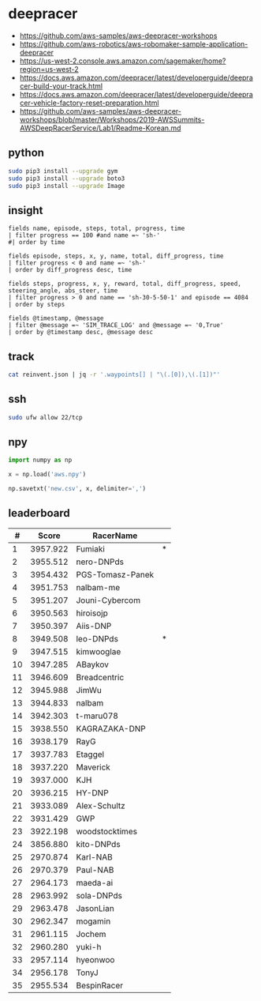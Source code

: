 # deepracer

* <https://github.com/aws-samples/aws-deepracer-workshops>
* <https://github.com/aws-robotics/aws-robomaker-sample-application-deepracer>
* <https://us-west-2.console.aws.amazon.com/sagemaker/home?region=us-west-2>
* <https://docs.aws.amazon.com/deepracer/latest/developerguide/deepracer-build-your-track.html>
* <https://docs.aws.amazon.com/deepracer/latest/developerguide/deepracer-vehicle-factory-reset-preparation.html>
* <https://github.com/aws-samples/aws-deepracer-workshops/blob/master/Workshops/2019-AWSSummits-AWSDeepRacerService/Lab1/Readme-Korean.md>

## python

```bash
sudo pip3 install --upgrade gym
sudo pip3 install --upgrade boto3
sudo pip3 install --upgrade Image
```

## insight

```
fields name, episode, steps, total, progress, time
| filter progress == 100 #and name =~ 'sh-'
#| order by time

fields episode, steps, x, y, name, total, diff_progress, time
| filter progress < 0 and name =~ 'sh-'
| order by diff_progress desc, time

fields steps, progress, x, y, reward, total, diff_progress, speed, steering_angle, abs_steer, time
| filter progress > 0 and name == 'sh-30-5-50-1' and episode == 4084
| order by steps

fields @timestamp, @message
| filter @message =~ 'SIM_TRACE_LOG' and @message =~ '0,True'
| order by @timestamp desc, @message desc
```

## track

```bash
cat reinvent.json | jq -r '.waypoints[] | "\(.[0]),\(.[1])"'
```

## ssh

```bash
sudo ufw allow 22/tcp
```

## npy

```python
import numpy as np

x = np.load('aws.npy')

np.savetxt('new.csv', x, delimiter=',')
```

## leaderboard

<!-- leaderboard -->
| # | Score | RacerName |   |
| - | ----- | --------- | - |
| 1 | 3957.922 | Fumiaki | * |
| 2 | 3955.512 | nero-DNPds | |
| 3 | 3954.432 | PGS-Tomasz-Panek | |
| 4 | 3951.753 | nalbam-me | |
| 5 | 3951.207 | Jouni-Cybercom | |
| 6 | 3950.563 | hiroisojp | |
| 7 | 3950.397 | Aiis-DNP | |
| 8 | 3949.508 | leo-DNPds | * |
| 9 | 3947.515 | kimwooglae | |
| 10 | 3947.285 | ABaykov | |
| 11 | 3946.609 | Breadcentric | |
| 12 | 3945.988 | JimWu | |
| 13 | 3944.833 | nalbam | |
| 14 | 3942.303 | t-maru078 | |
| 15 | 3938.550 | KAGRAZAKA-DNP | |
| 16 | 3938.179 | RayG | |
| 17 | 3937.783 | Etaggel | |
| 18 | 3937.220 | Maverick | |
| 19 | 3937.000 | KJH | |
| 20 | 3936.215 | HY-DNP | |
| 21 | 3933.089 | Alex-Schultz | |
| 22 | 3931.429 | GWP | |
| 23 | 3922.198 | woodstocktimes | |
| 24 | 3856.880 | kito-DNPds | |
| 25 | 2970.874 | Karl-NAB | |
| 26 | 2970.379 | Paul-NAB | |
| 27 | 2964.173 | maeda-ai | |
| 28 | 2963.992 | sola-DNPds | |
| 29 | 2963.478 | JasonLian | |
| 30 | 2962.347 | mogamin | |
| 31 | 2961.115 | Jochem | |
| 32 | 2960.280 | yuki-h | |
| 33 | 2957.114 | hyeonwoo | |
| 34 | 2956.178 | TonyJ | |
| 35 | 2955.534 | BespinRacer | |

